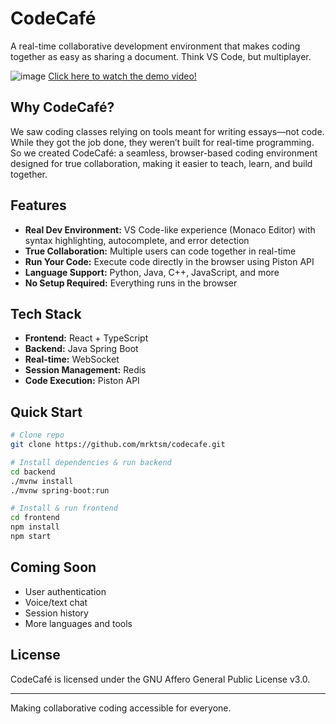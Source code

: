 # CodeCafé
A real-time collaborative development environment that makes coding together as easy as sharing a document. Think VS Code, but multiplayer.

![image](https://github.com/user-attachments/assets/23a34888-35f0-4cea-a7fa-b557008c89e0)
[Click here to watch the demo video!](https://youtu.be/dvediMrxoQg)



## Why CodeCafé?

We saw coding classes relying on tools meant for writing essays—not code. While they got the job done, they weren’t built for real-time programming. So we created CodeCafé: a seamless, browser-based coding environment designed for true collaboration, making it easier to teach, learn, and build together.

## Features

- **Real Dev Environment:** VS Code-like experience (Monaco Editor) with syntax highlighting, autocomplete, and error detection
- **True Collaboration:** Multiple users can code together in real-time
- **Run Your Code:** Execute code directly in the browser using Piston API
- **Language Support:** Python, Java, C++, JavaScript, and more
- **No Setup Required:** Everything runs in the browser

## Tech Stack

- **Frontend:** React + TypeScript
- **Backend:** Java Spring Boot
- **Real-time:** WebSocket
- **Session Management:** Redis
- **Code Execution:** Piston API

## Quick Start

```bash
# Clone repo
git clone https://github.com/mrktsm/codecafe.git

# Install dependencies & run backend
cd backend
./mvnw install
./mvnw spring-boot:run

# Install & run frontend
cd frontend
npm install
npm start
```

## Coming Soon

- User authentication
- Voice/text chat
- Session history
- More languages and tools

## License

CodeCafé is licensed under the GNU Affero General Public License v3.0.

---
Making collaborative coding accessible for everyone.
